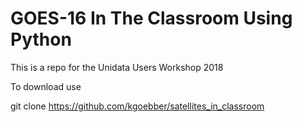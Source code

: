 # GOES-16 In The Classroom Using Python

This is a repo for the Unidata Users Workshop 2018

To download use

git clone https://github.com/kgoebber/satellites_in_classroom

